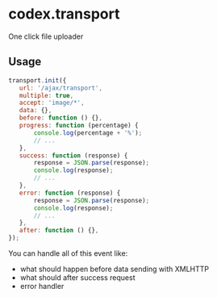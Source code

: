 # codex.transport

One click file uploader

## Usage

```js
transport.init({
   url: '/ajax/transport',
   multiple: true,
   accept: 'image/*',
   data: {},
   before: function () {},
   progress: function (percentage) {
       console.log(percentage + '%');
       // ...
   },
   success: function (response) {
       response = JSON.parse(response);
       console.log(response);
       // ...
   },
   error: function (response) {
       response = JSON.parse(response);
       console.log(response);
       // ...
   },
   after: function () {},
});
```

You can handle all of this event like:
- what should happen before data sending with XMLHTTP
- what should after success request
- error handler
